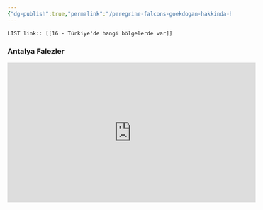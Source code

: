 ```yaml
---
{"dg-publish":true,"permalink":"/peregrine-falcons-goekdogan-hakkinda-hersey/goekdogan-sss/16-tuerkiye-de-hangi-boelgelerde-var/"}
---
```


`LIST link:: [[16 - Türkiye'de hangi bölgelerde var]] `

### Antalya Falezler

<iframe width="560" height="315" src="https://www.youtube.com/embed/34iEDyZbzxY?si=McoIKUQaR8I_mFsi" title="YouTube video player" frameborder="0" allow="accelerometer; autoplay; clipboard-write; encrypted-media; gyroscope; picture-in-picture; web-share" referrerpolicy="strict-origin-when-cross-origin" allowfullscreen></iframe>

